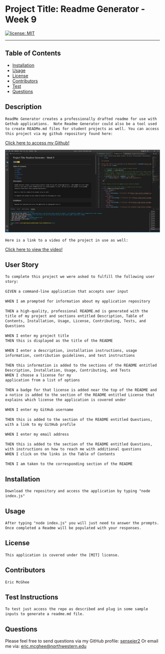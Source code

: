 
    
    

# Project Title: Readme Generator - Week 9
[![license: MIT](https://img.shields.io/badge/License-MIT-yellow.svg)](https://opensource.org/licenses/MIT)

- - - - -

## Table of Contents

* [Installation](#installation)
* [Usage](#usage)
* [License](#license)
* [Contributors](#contributors)
* [Test](#test)
* [Questions](#questions)

## Description
    ReadMe Generator creates a professionally drafted readme for use with Gethub applications.  Note Readme Generator could also be a tool used to create READMe.md files for student projects as well. You can access this project via my github repository found here: 

[Click here to access my Github!](https://github.com/senseier2)


![](Develop/assets/ReadMe%20Generator%20image.JPG)

    Here is a link to a video of the project in use as well:

[Click here to view the video!](https://drive.google.com/file/d/1vsHSIEWz-sDJdKRRaaHBybNC-dmM0pcE/view)

## User Story

    To complete this project we were asked to fulfill the following user story: 

    GIVEN a command-line application that accepts user input

    WHEN I am prompted for information about my application repository

    THEN a high-quality, professional README.md is generated with the title of my project and sections entitled Description, Table of Contents, Installation, Usage, License, Contributing, Tests, and Questions

    WHEN I enter my project title
    THEN this is displayed as the title of the README

    WHEN I enter a description, installation instructions, usage information, contribution guidelines, and test instructions

    THEN this information is added to the sections of the README entitled Description, Installation, Usage, Contributing, and Tests
    WHEN I choose a license for my 
    application from a list of options

    THEN a badge for that license is added near the top of the README and a notice is added to the section of the README entitled License that explains which license the application is covered under

    WHEN I enter my GitHub username

    THEN this is added to the section of the README entitled Questions, with a link to my GitHub profile

    WHEN I enter my email address

    THEN this is added to the section of the README entitled Questions, with instructions on how to reach me with additional questions
    WHEN I click on the links in the Table of Contents
    
    THEN I am taken to the corresponding section of the README

## Installation
    Download the repository and access the application by typing "node index.js"

## Usage
    After typing "node index.js" you will just need to answer the prompts.  Once completed a Readme will be populated with your responses.

## License
    This application is covered under the [MIT] license.

## Contributors
    Eric McGhee

## Test Instructions
    To test just access the repo as described and plug in some sample inputs to generate a readme.md file.

## Questions

Please feel free to send questions via my GitHub profile: [senseier2](https://github.com/senseier2)
Or email me via: eric.mcghee@northwestern.edu